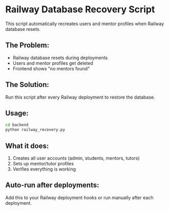# Railway Database Recovery Script

This script automatically recreates users and mentor profiles when Railway database resets.

## The Problem:
- Railway database resets during deployments
- Users and mentor profiles get deleted
- Frontend shows "no mentors found"

## The Solution:
Run this script after every Railway deployment to restore the database.

## Usage:
```bash
cd backend
python railway_recovery.py
```

## What it does:
1. Creates all user accounts (admin, students, mentors, tutors)
2. Sets up mentor/tutor profiles
3. Verifies everything is working

## Auto-run after deployments:
Add this to your Railway deployment hooks or run manually after each deployment.

